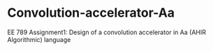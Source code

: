 # Convolution-accelerator-Aa
EE 789 Assignment1: Design of a convolution accelerator in Aa (AHIR Algorithmic) language
